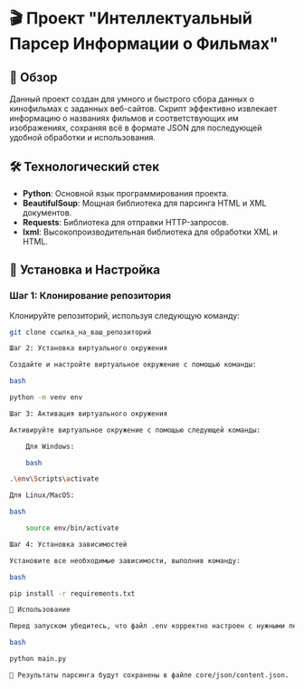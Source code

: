 # 🎬 Проект "Интеллектуальный Парсер Информации о Фильмах"

## 🌟 Обзор
Данный проект создан для умного и быстрого сбора данных о кинофильмах с заданных веб-сайтов. Скрипт эффективно извлекает информацию о названиях фильмов и соответствующих им изображениях, сохраняя всё в формате JSON для последующей удобной обработки и использования.

## 🛠 Технологический стек
- **Python**: Основной язык программирования проекта.
- **BeautifulSoup**: Мощная библиотека для парсинга HTML и XML документов.
- **Requests**: Библиотека для отправки HTTP-запросов.
- **lxml**: Высокопроизводительная библиотека для обработки XML и HTML.

## 🚀 Установка и Настройка

### Шаг 1: Клонирование репозитория
Клонируйте репозиторий, используя следующую команду:
```bash
git clone ссылка_на_ваш_репозиторий

Шаг 2: Установка виртуального окружения

Создайте и настройте виртуальное окружение с помощью команды:

bash

python -m venv env

Шаг 3: Активация виртуального окружения

Активируйте виртуальное окружение с помощью следующей команды:

    Для Windows:

    bash

.\env\Scripts\activate

Для Linux/MacOS:

bash

    source env/bin/activate

Шаг 4: Установка зависимостей

Установите все необходимые зависимости, выполнив команду:

bash

pip install -r requirements.txt

💼 Использование

Перед запуском убедитесь, что файл .env корректно настроен с нужными переменными окружения (URL, DOMEN). Затем запустите скрипт следующей командой:

bash

python main.py

📂 Результаты парсинга будут сохранены в файле core/json/content.json.
